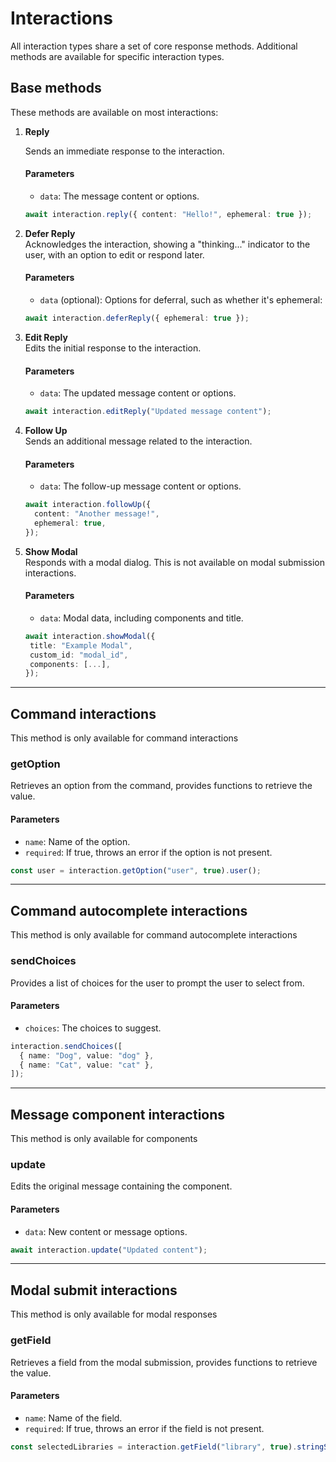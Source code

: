 # Interactions

All interaction types share a set of core response methods. Additional methods are available for specific interaction types.

## Base methods

These methods are available on most interactions:

1. **Reply**

   Sends an immediate response to the interaction.

   #### Parameters
   - `data`: The message content or options.

   ```ts
   await interaction.reply({ content: "Hello!", ephemeral: true });
   ```

2. **Defer Reply**  
   Acknowledges the interaction, showing a "thinking..." indicator to the user, with an option to edit or respond later.

   #### Parameters
   - `data` (optional): Options for deferral, such as whether it's ephemeral:

   ```ts
   await interaction.deferReply({ ephemeral: true });
   ```

3. **Edit Reply**  
   Edits the initial response to the interaction.

   #### Parameters
   - `data`: The updated message content or options.

   ```ts
   await interaction.editReply("Updated message content");
   ```

4. **Follow Up**  
   Sends an additional message related to the interaction.

   #### Parameters
   - `data`: The follow-up message content or options.

   ```ts
   await interaction.followUp({
     content: "Another message!",
     ephemeral: true,
   });
   ```

5. **Show Modal**  
    Responds with a modal dialog. This is not available on modal submission interactions.

   #### Parameters
   - `data`: Modal data, including components and title.

   ```ts
   await interaction.showModal({
    title: "Example Modal",
    custom_id: "modal_id",
    components: [...],
   });
   ```

---

## Command interactions

This method is only available for command interactions

### getOption

Retrieves an option from the command, provides functions to retrieve the value.

#### Parameters

- `name`: Name of the option.
- `required`: If true, throws an error if the option is not present.

```ts
const user = interaction.getOption("user", true).user();
```

---

## Command autocomplete interactions

This method is only available for command autocomplete interactions

### sendChoices

Provides a list of choices for the user to prompt the user to select from.

#### Parameters

- `choices`: The choices to suggest.

```ts
interaction.sendChoices([
  { name: "Dog", value: "dog" },
  { name: "Cat", value: "cat" },
]);
```

---

## Message component interactions

This method is only available for components

### update

Edits the original message containing the component.

#### Parameters

- `data`: New content or message options.

```ts
await interaction.update("Updated content");
```

---

## Modal submit interactions

This method is only available for modal responses

### getField

Retrieves a field from the modal submission, provides functions to retrieve the value.

#### Parameters

- `name`: Name of the field.
- `required`: If true, throws an error if the field is not present.

```ts
const selectedLibraries = interaction.getField("library", true).stringSelect();
```
